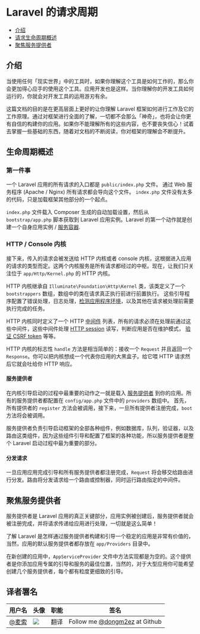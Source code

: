# Laravel 的请求周期

- [介绍](#introduction)
- [请求生命周期概述](#lifecycle-overview)
- [聚焦服务提供者](#focus-on-service-providers)

<a name="introduction"></a>
## 介绍

当使用任何「现实世界」中的工具时，如果你理解这个工具是如何工作的，那么你会更加得心应手的使用这个工具。应用开发也是这样。当你理解你的开发工具如何运行的，你就会对开发工具的运用游刃有余。

这篇文档的目的是在更高层面上更好的让你理解 Laravel 框架如何进行工作及它的工作原理。通过对框架进行全面的了解，一切都不会那么「神奇」，也将会让你更有自信的构建你的应用。如果你不能理解所有的这些内容，也不要丧失信心！试着去掌握一些基础的东西，随着对文档的不断阅读，你对框架的理解会不断提升。

<a name="lifecycle-overview"></a>
## 生命周期概述

### 第一件事

一个 Laravel 应用的所有请求的入口都是 `public/index.php` 文件。 通过 Web 服务程序 (Apache / Nginx) 所有请求都会导向这个文件。 `index.php` 文件没有太多的代码，只是加载框架其他部分的一个起点。

`index.php` 文件载入 Composer 生成的自动加载设置，然后从 `bootstrap/app.php` 脚本获取到 Laravel 应用实例。Laravel 的第一个动作就是创建一个自身应用实例 / [服务容器](/docs/{{version}}/container).

### HTTP / Console 内核

接下来，传入的请求会被发送给 HTTP 内核或者 console 内核，这根据进入应用的请求的类型而定。这两个内核服务是所有请求都经过的中枢。现在，让我们只关注位于 `app/Http/Kernel.php` 的 HTTP 内核。

HTTP 内核继承自 `Illuminate\Foundation\Http\Kernel` 类，该类定义了一个 `bootstrappers` 数组，数组中的类在请求真正执行前进行前置执行。 这些引导程序配置了错误处理，日志处理，[检测应用程序环境](/docs/{{version}}/configuration#environment-configuration)，以及其他在请求被处理前需要执行完成的任务。

HTTP 内核同时定义了一个 HTTP [中间件](/docs/{{version}}/middleware) 列表，所有的请求必须在处理前通过这些中间件，这些中间件处理 [HTTP session](/docs/{{version}}/session) 读写，判断应用是否在维护模式， [验证 CSRF token](/docs/{{version}}/csrf) 等等。

HTTP 内核的标志性 `handle` 方法是相当简单的：接收一个 `Request` 并且返回一个 `Response`。你可以把内核想成一个代表你应用的大黑盒子。给它喂 HTTP 请求然后它就会吐给你 HTTP 响应。

#### 服务提供者

在内核引导启动的过程中最重要的动作之一就是载入 [服务提供者](/docs/{{version}}/providers) 到你的应用。所有的服务提供者都配置在 `config/app.php` 文件中的 `providers` 数组中。 首先，所有提供者的 `register` 方法会被调用，接下来，一旦所有提供者注册完成，`boot` 方法将会被调用。

服务提供者负责引导启动框架的全部各种组件，例如数据库，队列，验证器，以及路由这类组件，因为这些组件引导和配置了框架的各种功能，所以服务提供者是整个 Laravel 启动过程中最为重要的部分。

#### 分发请求

一旦应用应用完成引导和所有服务提供者都注册完成，`Request` 将会移交给路由进行分发。路由将分发请求给一个路由或控制器，同时运行路由指定的中间件。

<a name="focus-on-service-providers"></a>
## 聚焦服务提供者

服务提供者是 Laravel 应用的真正关键部分，应用实例被创建后，服务提供者就会被注册完成，并将请求传递给应用进行处理，一切就是这么简单！


了解 Laravel 是怎样通过服务提供者构建和引导一个稳定的应用是非常有价值的，当然，应用的默认服务提供者都存放在 `app/Providers` 目录中。

在新创建的应用中，`AppServiceProvider` 文件中方法实现都是为空的。这个提供者是你添加应用专属的引导和服务的最佳位置，当然的，对于大型应用你可能希望创建几个服务提供者，每个都有粒度更细致的引导。


## 译者署名
| 用户名 | 头像 | 职能 | 签名 |
|---|---|---|---|
| [@麦索](https://github.com/dongm2ez)  | <img class="avatar-66 rm-style" src="https://avatars3.githubusercontent.com/u/9032795?v=3&s=460?imageView2/1/w/100/h/100">  |  翻译  | Follow me [@dongm2ez](https://github.com/dongm2ez) at Github

